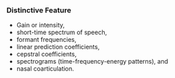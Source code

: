 
### Distinctive Feature
- Gain or intensity, 
- short-time spectrum of speech, 
- formant frequencies, 
- linear prediction coefficients, 
- cepstral coefficients, 
- spectrograms (time-frequency-energy patterns), and 
- nasal coarticulation.



